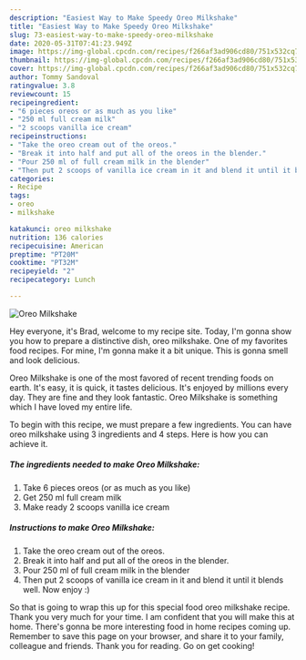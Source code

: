 ```yaml
---
description: "Easiest Way to Make Speedy Oreo Milkshake"
title: "Easiest Way to Make Speedy Oreo Milkshake"
slug: 73-easiest-way-to-make-speedy-oreo-milkshake
date: 2020-05-31T07:41:23.949Z
image: https://img-global.cpcdn.com/recipes/f266af3ad906cd80/751x532cq70/oreo-milkshake-recipe-main-photo.jpg
thumbnail: https://img-global.cpcdn.com/recipes/f266af3ad906cd80/751x532cq70/oreo-milkshake-recipe-main-photo.jpg
cover: https://img-global.cpcdn.com/recipes/f266af3ad906cd80/751x532cq70/oreo-milkshake-recipe-main-photo.jpg
author: Tommy Sandoval
ratingvalue: 3.8
reviewcount: 15
recipeingredient:
- "6 pieces oreos or as much as you like"
- "250 ml full cream milk"
- "2 scoops vanilla ice cream"
recipeinstructions:
- "Take the oreo cream out of the oreos."
- "Break it into half and put all of the oreos in the blender."
- "Pour 250 ml of full cream milk in the blender"
- "Then put 2 scoops of vanilla ice cream in it and blend it until it blends well. Now enjoy :)"
categories:
- Recipe
tags:
- oreo
- milkshake

katakunci: oreo milkshake 
nutrition: 136 calories
recipecuisine: American
preptime: "PT20M"
cooktime: "PT32M"
recipeyield: "2"
recipecategory: Lunch

---
```



![Oreo Milkshake](https://img-global.cpcdn.com/recipes/f266af3ad906cd80/751x532cq70/oreo-milkshake-recipe-main-photo.jpg)

Hey everyone, it's Brad, welcome to my recipe site. Today, I'm gonna show you how to prepare a distinctive dish, oreo milkshake. One of my favorites food recipes. For mine, I'm gonna make it a bit unique. This is gonna smell and look delicious.

Oreo Milkshake is one of the most favored of recent trending foods on earth. It's easy, it is quick, it tastes delicious. It's enjoyed by millions every day. They are fine and they look fantastic. Oreo Milkshake is something which I have loved my entire life.




To begin with this recipe, we must prepare a few ingredients. You can have oreo milkshake using 3 ingredients and 4 steps. Here is how you can achieve it.

<!--inarticleads1-->

##### The ingredients needed to make Oreo Milkshake:

1. Take 6 pieces oreos (or as much as you like)
1. Get 250 ml full cream milk
1. Make ready 2 scoops vanilla ice cream




<!--inarticleads2-->

##### Instructions to make Oreo Milkshake:

1. Take the oreo cream out of the oreos.
1. Break it into half and put all of the oreos in the blender.
1. Pour 250 ml of full cream milk in the blender
1. Then put 2 scoops of vanilla ice cream in it and blend it until it blends well. Now enjoy :)




So that is going to wrap this up for this special food oreo milkshake recipe. Thank you very much for your time. I am confident that you will make this at home. There's gonna be more interesting food in home recipes coming up. Remember to save this page on your browser, and share it to your family, colleague and friends. Thank you for reading. Go on get cooking!
